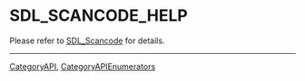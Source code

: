 # SDL_SCANCODE_HELP

Please refer to [SDL_Scancode](SDL_Scancode) for details.

----
[CategoryAPI](CategoryAPI), [CategoryAPIEnumerators](CategoryAPIEnumerators)

